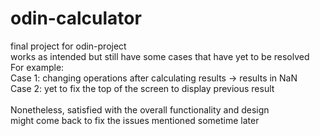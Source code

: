 # odin-calculator
final project for odin-project <br>
works as intended but still have some cases that have yet to be resolved <br> 
For example: <br>
Case 1: changing operations after calculating results -> results in NaN <br>
Case 2: yet to fix the top of the screen to display previous result <br>
<br>
Nonetheless, satisfied with the overall functionality and design <br>
might come back to fix the issues mentioned sometime later


